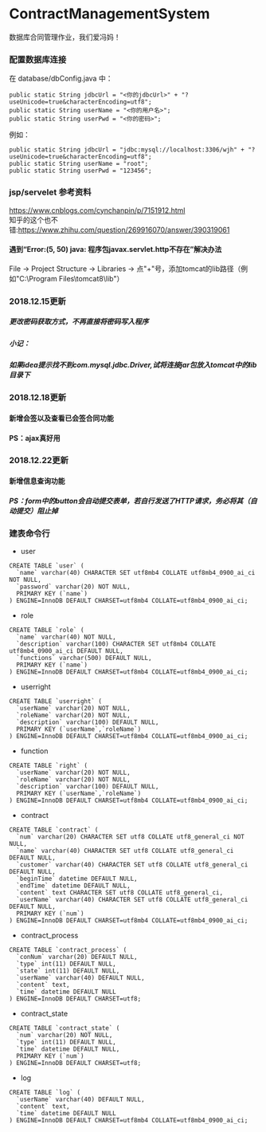 # ContractManagementSystem
数据库合同管理作业，我们爱冯妈！
### 配置数据库连接
在 database/dbConfig.java 中：  
~~~
public static String jdbcUrl = "<你的jdbcUrl>" + "?useUnicode=true&characterEncoding=utf8";  
public static String userName = "<你的用户名>";
public static String userPwd = "<你的密码>";
~~~
例如：  
~~~
public static String jdbcUrl = "jdbc:mysql://localhost:3306/wjh" + "?useUnicode=true&characterEncoding=utf8";
public static String userName = "root";
public static String userPwd = "123456";
~~~

### jsp/servelet 参考资料
https://www.cnblogs.com/cynchanpin/p/7151912.html  
知乎的这个也不错:https://www.zhihu.com/question/269916070/answer/390319061
#### 遇到“Error:(5, 50) java: 程序包javax.servlet.http不存在”解决办法  
File -> Project Structure -> Libraries -> 点"+"号，添加tomcat的lib路径（例如"C:\Program Files\tomcat8\lib"）

### 2018.12.15更新
##### 更改密码获取方式，不再直接将密码写入程序
##### 小记：
##### 如果idea提示找不到com.mysql.jdbc.Driver,试将连接jar包放入tomcat中的lib目录下

### 2018.12.18更新
#### 新增会签以及查看已会签合同功能
#### PS：ajax真好用

### 2018.12.22更新
#### 新增信息查询功能
##### PS：form中的button会自动提交表单，若自行发送了HTTP请求，务必将其（自动提交）阻止掉



### 建表命令行
- user
~~~
CREATE TABLE `user` (
  `name` varchar(40) CHARACTER SET utf8mb4 COLLATE utf8mb4_0900_ai_ci NOT NULL,
  `password` varchar(20) NOT NULL,
  PRIMARY KEY (`name`)
) ENGINE=InnoDB DEFAULT CHARSET=utf8mb4 COLLATE=utf8mb4_0900_ai_ci;
~~~
- role
~~~
CREATE TABLE `role` (
  `name` varchar(40) NOT NULL,
  `description` varchar(100) CHARACTER SET utf8mb4 COLLATE utf8mb4_0900_ai_ci DEFAULT NULL,
  `functions` varchar(500) DEFAULT NULL,
  PRIMARY KEY (`name`)
) ENGINE=InnoDB DEFAULT CHARSET=utf8mb4 COLLATE=utf8mb4_0900_ai_ci;
~~~

- userright
~~~
CREATE TABLE `userright` (
  `userName` varchar(20) NOT NULL,
  `roleName` varchar(20) NOT NULL,
  `description` varchar(100) DEFAULT NULL,
  PRIMARY KEY (`userName`,`roleName`)
) ENGINE=InnoDB DEFAULT CHARSET=utf8mb4 COLLATE=utf8mb4_0900_ai_ci;
~~~

- function
~~~
CREATE TABLE `right` (
  `userName` varchar(20) NOT NULL,
  `roleName` varchar(20) NOT NULL,
  `description` varchar(100) DEFAULT NULL,
  PRIMARY KEY (`userName`,`roleName`)
) ENGINE=InnoDB DEFAULT CHARSET=utf8mb4 COLLATE=utf8mb4_0900_ai_ci;
~~~

- contract
~~~
CREATE TABLE `contract` (
  `num` varchar(20) CHARACTER SET utf8 COLLATE utf8_general_ci NOT NULL,
  `name` varchar(40) CHARACTER SET utf8 COLLATE utf8_general_ci DEFAULT NULL,
  `customer` varchar(40) CHARACTER SET utf8 COLLATE utf8_general_ci DEFAULT NULL,
  `beginTime` datetime DEFAULT NULL,
  `endTime` datetime DEFAULT NULL,
  `content` text CHARACTER SET utf8 COLLATE utf8_general_ci,
  `userName` varchar(40) CHARACTER SET utf8 COLLATE utf8_general_ci DEFAULT NULL,
  PRIMARY KEY (`num`)
) ENGINE=InnoDB DEFAULT CHARSET=utf8mb4 COLLATE=utf8mb4_0900_ai_ci;
~~~

- contract_process
~~~
CREATE TABLE `contract_process` (
  `conNum` varchar(20) DEFAULT NULL,
  `type` int(11) DEFAULT NULL,
  `state` int(11) DEFAULT NULL,
  `userName` varchar(40) DEFAULT NULL,
  `content` text,
  `time` datetime DEFAULT NULL
) ENGINE=InnoDB DEFAULT CHARSET=utf8;
~~~

- contract_state
~~~
CREATE TABLE `contract_state` (
  `num` varchar(20) NOT NULL,
  `type` int(11) DEFAULT NULL,
  `time` datetime DEFAULT NULL,
  PRIMARY KEY (`num`)
) ENGINE=InnoDB DEFAULT CHARSET=utf8;
~~~

- log
~~~
CREATE TABLE `log` (
  `userName` varchar(40) DEFAULT NULL,
  `content` text,
  `time` datetime DEFAULT NULL
) ENGINE=InnoDB DEFAULT CHARSET=utf8mb4 COLLATE=utf8mb4_0900_ai_ci;
~~~

